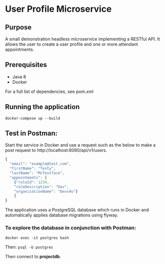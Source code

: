 # User Profile Microservice

## Purpose
A small demonstration headless microservice implementing a RESTful API. It allows the user to create a user profile and one or more attendant appointments.

## Prerequisites
- Java 8
- Docker

For a full list of dependencies, see pom.xml

## Running the application
`docker-compose up --build`

## Test in Postman:
Start the service in Docker and use a request such as the below to make a post request to http://localhost:8080/api/v1/users.
```javascript
{
  "email": "example@test.com",
  "firstName": "Testy",
  "lastName": "McTestface",
  "appointments": [
    {"roleId": 1234, 
    "roleDescription": "Dev", 
    "organisationName": "Devs4u"}
    ]
}
```

The application uses a PostgreSQL database which runs in Docker and automatically applies database migrations using flyway. 

### To explore the database in conjunction with Postman:
`docker exec -it postgres bash`

Then:
`psql -U postgres`

Then connect to **projectdb**.

